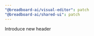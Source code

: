 ```yaml
---
"@breadboard-ai/visual-editor": patch
"@breadboard-ai/shared-ui": patch
---
```


Introduce new header
